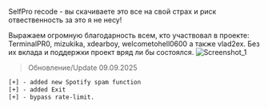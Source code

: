 SelfPro recode - вы скачиваете это все на свой страх и риск отвественность за это я не несу!

Выражаем огромную благодарность всем, кто участвовал в проекте: TerminalPR0, mizukika, xdearboy, welcometohell0600 а также vlad2ex. Без их вклада и поддержки проект вряд ли бы состоялся.
![Screenshot_1](https://github.com/user-attachments/assets/267d1529-abb8-4332-80bc-7928ca7524de)
> Обновление/Update 09.09.2025
```diff
[+] - added new Spotify spam function
[+] - added Exit
[+] - bypass rate-limit.
```
